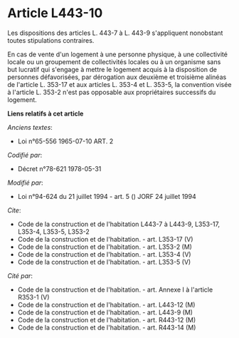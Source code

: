 # Article L443-10

Les dispositions des articles L. 443-7 à L. 443-9 s'appliquent nonobstant toutes stipulations contraires.

En cas de vente d'un logement à une personne physique, à une collectivité locale ou un groupement de collectivités locales ou
à un organisme sans but lucratif qui s'engage à mettre le logement acquis à la disposition de personnes défavorisées, par
dérogation aux deuxième et troisième alinéas de l'article L. 353-17 et aux articles L. 353-4 et L. 353-5, la convention visée
à l'article L. 353-2 n'est pas opposable aux propriétaires successifs du logement.

**Liens relatifs à cet article**

_Anciens textes_:

  - Loi n°65-556 1965-07-10 ART. 2

_Codifié par_:

  - Décret n°78-621 1978-05-31

_Modifié par_:

  - Loi n°94-624 du 21 juillet 1994 - art. 5 () JORF 24 juillet 1994

_Cite_:

  - Code de la construction et de l'habitation L443-7 à L443-9, L353-17, L353-4, L353-5, L353-2
  - Code de la construction et de l'habitation. - art. L353-17 (V)
  - Code de la construction et de l'habitation. - art. L353-2 (M)
  - Code de la construction et de l'habitation. - art. L353-4 (V)
  - Code de la construction et de l'habitation. - art. L353-5 (V)

_Cité par_:

  - Code de la construction et de l'habitation. - art. Annexe I à l'article R353-1 (V)
  - Code de la construction et de l'habitation. - art. L443-12 (M)
  - Code de la construction et de l'habitation. - art. L443-9 (M)
  - Code de la construction et de l'habitation. - art. R443-12 (M)
  - Code de la construction et de l'habitation. - art. R443-14 (M)
